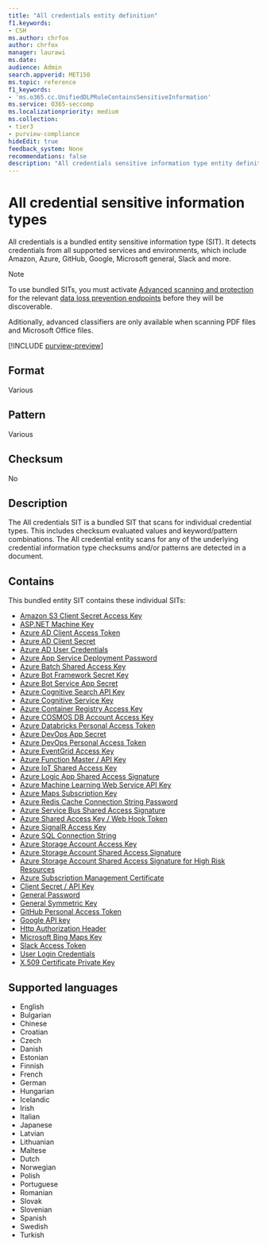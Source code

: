```yaml
---
title: "All credentials entity definition"
f1.keywords:
- CSH
ms.author: chrfox
author: chrfox
manager: laurawi
ms.date:
audience: Admin
search.appverid: MET150
ms.topic: reference
f1_keywords:
- 'ms.o365.cc.UnifiedDLPRuleContainsSensitiveInformation'
ms.service: O365-seccomp
ms.localizationpriority: medium
ms.collection:
- tier3
- purview-compliance
hideEdit: true
feedback_system: None
recommendations: false
description: "All credentials sensitive information type entity definition."
---
```


# All credential sensitive information types

All credentials is a bundled entity sensitive information type (SIT). It detects credentials from all supported services and environments, which include Amazon, Azure, GitHub, Google, Microsoft general, Slack and more.

> [!Note]
> To use bundled SITs, you must activate [Advanced scanning and protection](https://learn.microsoft.com/microsoft-365/compliance/dlp-configure-endpoint-settings) for the relevant [data loss prevention endpoints](https://learn.microsoft.com/microsoft-365/compliance/dlp-configure-endpoint-settings) before they will be discoverable. 
> 
> Aditionally, advanced classifiers <!--- bundled SITs?? ---> are only available when scanning PDF files and Microsoft Office files. <!--- Need a list of additional items that also must have advanced scanning and protection configured --->

[!INCLUDE [purview-preview](../includes/purview-preview.md)]

## Format

Various

## Pattern

Various

## Checksum

No

## Description

The All credentials SIT is a bundled SIT that scans for individual credential types. This includes checksum evaluated values and keyword/pattern combinations. The All credential entity scans for any of the underlying credential information type checksums and/or patterns are detected in a document.



## Contains

This bundled entity SIT contains these individual SITs:

- [Amazon S3 Client Secret Access Key](sit-defn-amazon-s3-client-secret-access-key.md)
- [ASP.NET Machine Key](sit-defn-asp-net-machine-key.md) 
- [Azure AD Client Access Token](sit-defn-azure-ad-client-access-token.md) 
- [Azure AD Client Secret](sit-defn-azure-ad-client-secret.md) 
- [Azure AD User Credentials](sit-defn-azure-ad-user-credentials.md)
- [Azure App Service Deployment Password](sit-defn-azure-app-service-deployment-password.md)
- [Azure Batch Shared Access Key](sit-defn-azure-batch-shared-access-key.md) 
- [Azure Bot Framework Secret Key](sit-defn-azure-bot-framework-secret-key.md) 
- [Azure Bot Service App Secret](sit-defn-azure-bot-service-app-secret.md) 
- [Azure Cognitive Search API Key](sit-defn-azure-cognitive-search-api-key.md) 
- [Azure Cognitive Service Key](sit-defn-azure-cognitive-service-key.md) 
- [Azure Container Registry Access Key](sit-defn-azure-container-registry-access-key.md) 
- [Azure COSMOS DB Account Access Key](sit-defn-azure-cosmos-db-account-access-key.md)
- [Azure Databricks Personal Access Token](sit-defn-azure-databricks-personal-access-token.md)
- [Azure DevOps App Secret](sit-defn-azure-devops-app-secret.md) 
- [Azure DevOps Personal Access Token](sit-defn-azure-devops-personal-access-token.md) 
- [Azure EventGrid Access Key](sit-defn-azure-eventgrid-access-key.md) 
- [Azure Function Master / API Key](sit-defn-azure-function-master-api-key.md) 
- [Azure IoT Shared Access Key](sit-defn-azure-iot-shared-access-key.md)
- [Azure Logic App Shared Access Signature](sit-defn-azure-logic-app-shared-access-signature.md)
- [Azure Machine Learning Web Service API Key](sit-defn-azure-machine-learning-web-service-api-key.md) 
- [Azure Maps Subscription Key](sit-defn-azure-maps-subscription-key.md) 
- [Azure Redis Cache Connection String Password](sit-defn-azure-redis-cache-connection-string-password.md)
- [Azure Service Bus Shared Access Signature](sit-defn-azure-service-bus-shared-access-signature.md) 
- [Azure Shared Access Key / Web Hook Token](sit-defn-azure-shared-access-key-web-hook-token.md)
- [Azure SignalR Access Key](sit-defn-azure-signalr-access-key.md) 
- [Azure SQL Connection String](sit-defn-azure-sql-connection-string.md)
- [Azure Storage Account Access Key](sit-defn-azure-storage-account-access-key.md)
- [Azure Storage Account Shared Access Signature](sit-defn-azure-storage-account-shared-access-signature.md) 
- [Azure Storage Account Shared Access Signature for High Risk Resources](sit-defn-azure-storage-account-shared-access-signature-high-risk-resources.md) 
- [Azure Subscription Management Certificate](sit-defn-azure-subscription-management-certificate.md) 
- [Client Secret / API Key](sit-defn-client-secret-api-key.md)
- [General Password](sit-defn-general-password.md) 
- [General Symmetric Key](sit-defn-general-symmetric-key.md)
- [GitHub Personal Access Token](sit-defn-github-personal-access-token.md)
- [Google API key](sit-defn-google-api-key.md) 
- [Http Authorization Header](sit-defn-http-authorization-header.md)
- [Microsoft Bing Maps Key](sit-defn-google-api-key.md)
- [Slack Access Token](sit-defn-slack-access-token.md) 
- [User Login Credentials](sit-defn-user-login-credentials.md)
- [X.509 Certificate Private Key](sit-defn-x-509-certificate-private-key.md)

## Supported languages

- English
- Bulgarian
- Chinese
- Croatian
- Czech
- Danish
- Estonian
- Finnish
- French
- German
- Hungarian
- Icelandic
- Irish
- Italian
- Japanese
- Latvian
- Lithuanian
- Maltese
- Dutch
- Norwegian
- Polish
- Portuguese
- Romanian
- Slovak
- Slovenian
- Spanish
- Swedish
- Turkish